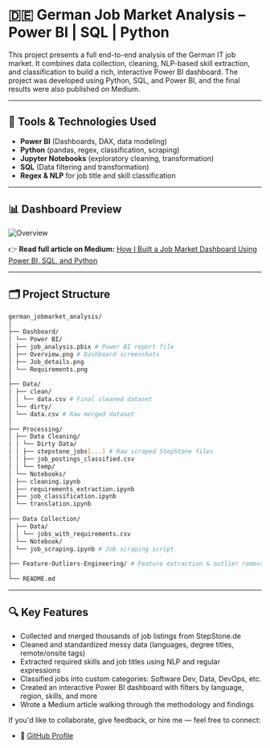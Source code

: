 # 🇩🇪 German Job Market Analysis – Power BI | SQL | Python

This project presents a full end-to-end analysis of the German IT job market. It combines data collection, 
cleaning, NLP-based skill extraction, and classification to build a rich, interactive Power BI dashboard. 
The project was developed using Python, SQL, and Power BI, and the final results were also published on Medium.

---

## 🔧 Tools & Technologies Used

- **Power BI** (Dashboards, DAX, data modeling)
- **Python** (pandas, regex, classification, scraping)
- **Jupyter Notebooks** (exploratory cleaning, transformation)
- **SQL** (Data filtering and transformation)
- **Regex & NLP** for job title and skill classification

---

## 📊 Dashboard Preview

![Overview](Dashboard/Power%20BI/Overview.png)


👉 **Read full article on Medium:** [How I Built a Job Market Dashboard Using Power BI, SQL, and Python](https://your-medium-link)

---

## 🗂️ Project Structure
```bash
german_jobmarket_analysis/
│
├── Dashboard/
│ └── Power BI/
│ ├── job_analysis.pbix # Power BI report file
│ ├── Overview.png # Dashboard screenshots
│ ├── Job_details.png
│ └── Requirements.png
│
├── Data/
│ ├── clean/
│ │ └── data.csv # Final cleaned dataset
│ └── dirty/
│ └── data.csv # Raw merged dataset
│
├── Processing/
│ ├── Data Cleaning/
│ │ └── Dirty Data/
│ │ ├── stepstone_jobs[...] # Raw scraped StepStone files
│ │ ├── job_postings_classified.csv
│ │ └── temp/
│ └── Notebooks/
│ ├── cleaning.ipynb
│ ├── requirements_extraction.ipynb
│ ├── job_classification.ipynb
│ └── translation.ipynb
│
├── Data Collection/
│ ├── Data/
│ │ └── jobs_with_requirements.csv
│ └── Notebook/
│ └── job_scraping.ipynb # Job scraping script
│
├── Feature-Outliers-Engineering/ # Feature extraction & outlier removal
│
└── README.md
```
---

## 🔍 Key Features

- Collected and merged thousands of job listings from StepStone.de
- Cleaned and standardized messy data (languages, degree titles, remote/onsite tags)
- Extracted required skills and job titles using NLP and regular expressions
- Classified jobs into custom categories: Software Dev, Data, DevOps, etc.
- Created an interactive Power BI dashboard with filters by language, region, skills, and more
- Wrote a Medium article walking through the methodology and findings

If you'd like to collaborate, give feedback, or hire me — feel free to connect:

- 🐙 [GitHub Profile](https://github.com/Mahdi-Boudraa)




